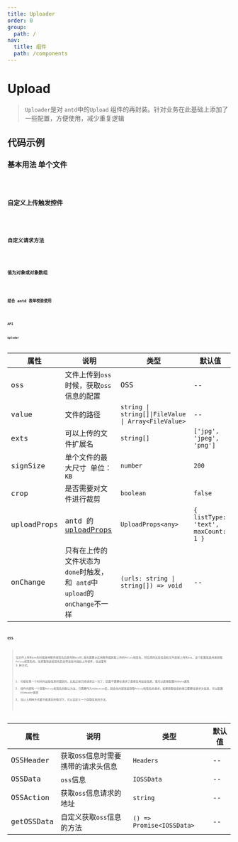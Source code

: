 ```yaml
---
title: Uploader
order: 0
group:
  path: /
nav:
  title: 组件
  path: /components
---
```


# Upload

> `Uploader`是对 `antd`中的`Upload` 组件的再封装。针对业务在此基础上添加了一些配置，方便使用，减少重复逻辑

## 代码示例

### 基本用法 单个文件

<code src="./demos/SignFile.tsx" title="单个文件" />

### 自定义上传触发控件

<code src="./demos/CustomUploadControl.tsx" title="自定义上传触发控件" />

### 自定义请求方法

<code src="./demos/CustomRequest.tsx" title="自定义请求方法" />

### 值为对象或对象数组

<code src="./demos/ValueFiles.tsx" title="值为对象或对象数组" />

### 结合 antd 表单校验使用

<code src="./demos/ComposeAntDForm.tsx" title="结合 antd 表单校验使用" />

### API

#### Uploder

| 属性        | 说明                                                                         | 类型                                                | 默认值                              |
| ----------- | ---------------------------------------------------------------------------- | --------------------------------------------------- | ----------------------------------- |
| oss         | 文件上传到`oss`时候，获取`oss`信息的配置                                     | OSS                                                 | --                                  |
| value       | 文件的路径                                                                   | `string \| string[]\|FileValue \| Array<FileValue>` | --                                  |
| exts        | 可以上传的文件扩展名                                                         | `string[]`                                          | `['jpg', 'jpeg', 'png']`            |
| signSize    | 单个文件的最大尺寸 单位： `KB`                                               | `number`                                            | `200`                               |
| crop        | 是否需要对文件进行裁剪                                                       | `boolean`                                           | `false`                             |
| uploadProps | antd 的 [uploadProps](https://ant.design/components/upload-cn/#API)          | `UploadProps<any>`                                  | `{ listType: 'text', maxCount: 1 }` |
| onChange    | 只有在上传的文件状态为 `done`时触发， 和 `antd`中`upload`的 `onChange`不一样 | `(urls: string \| string[]) => void`                | --                                  |

### OSS

> 当文件上传到`oss`的时候采用服务端签名后直传到`oss`时,首先需要从应用服务器获取上传的`Policy`和签名，然后再将这些信息和文件直接上传到`oss`。这个配置就是用来获取`Policy`和签名的。在获取到这些签名后会将这些内容给上传组件。在这里有 3 种方式。
>
> 1. 可能在某一个时间内这些信息时固定的，比如之前已经请求过一次了，后面不需要在请求了直接复用这些信息，就可以直接配置`OSSData`属性
> 2. 组件内部有一个获取`Policy`和签名的默认方法，只需要传入`OSSAction`后，就会在内部发起获取`Policy`和签名的请求，如果获取信息的接口需要加请求头信息，可以配置`OSSHeader`属性
> 3. 当以上两种方式都不能满足的情况下，可以自定义一个获取信息的方法。

| 属性       | 说明                                | 类型                      | 默认值 |
| ---------- | ----------------------------------- | ------------------------- | ------ |
| OSSHeader  | 获取`OSS`信息时需要携带的请求头信息 | `Headers`                 | --     |
| OSSData    | `oss`信息                           | `IOSSData`                | --     |
| OSSAction  | 获取`oss`信息请求的地址             | `string`                  | --     |
| getOSSData | 自定义获取`oss`信息的方法           | `() => Promise<IOSSData>` | --     |
